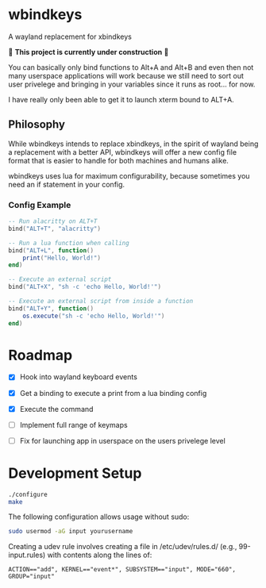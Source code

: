 # wbindkeys
A wayland replacement for xbindkeys

🚧 **This project is currently under construction** 🚧 

You can basically only bind functions to Alt+A and Alt+B and even then not many userspace applications will work because we still need to sort out user privelege and bringing in your variables since it runs as root... for now.

I have really only been able to get it to launch xterm bound to ALT+A.

## Philosophy 

While wbindkeys intends to replace xbindkeys, in the spirit of wayland being a replacement with a better API, wbindkeys will offer a new config file format that is easier to handle for both machines and humans alike.

wbindkeys uses lua for maximum configurability, because sometimes you need an if statement in your config.

### Config Example
```lua
-- Run alacritty on ALT+T
bind("ALT+T", "alacritty")

-- Run a lua function when calling 
bind("ALT+L", function()
    print("Hello, World!")
end)

-- Execute an external script 
bind("ALT+X", "sh -c 'echo Hello, World!'")

-- Execute an external script from inside a function
bind("ALT+Y", function()
    os.execute("sh -c 'echo Hello, World!'")
end)

```

# Roadmap
- [x] Hook into wayland keyboard events
- [x] Get a binding to execute a print from a lua binding config
- [x] Execute the command 
- [ ] Implement full range of keymaps
- [ ] Fix for launching app in userspace on the users privelege level


# Development Setup 

```sh
./configure
make
```

The following configuration allows usage without sudo:

```sh
sudo usermod -aG input yourusername
```
Creating a udev rule involves creating a file in /etc/udev/rules.d/ (e.g., 99-input.rules) with contents along the lines of:

```
ACTION=="add", KERNEL=="event*", SUBSYSTEM=="input", MODE="660", GROUP="input"
```
